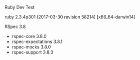Ruby Dev Test

ruby 2.3.4p301 (2017-03-30 revision 58214) [x86_64-darwin14]

RSpec 3.8
  - rspec-core 3.8.0
  - rspec-expectations 3.8.1
  - rspec-mocks 3.8.0
  - rspec-support 3.8.0